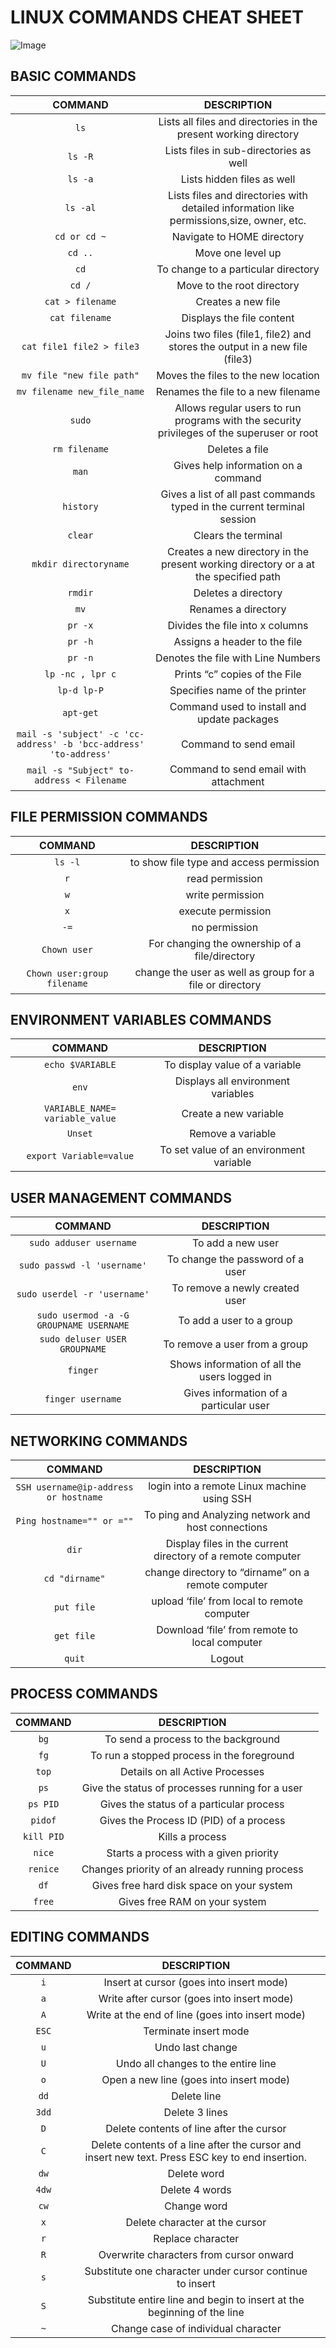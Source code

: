 # LINUX COMMANDS CHEAT SHEET

![Image](https://developers.redhat.com/sites/default/files/styles/share/public/linux-commands-cheatsheet-cover-card.png?itok=WAv_4ZLk)

## BASIC COMMANDS
|                            **COMMAND**                            |                                       **DESCRIPTION**                                      |
|:-----------------------------------------------------------------:|:------------------------------------------------------------------------------------------:|
| `ls`                                                              | Lists all files and directories in the present working directory                           |
| `ls -R`                                                           | Lists files in sub-directories as well                                                     |
| `ls -a`                                                           | Lists hidden files as well                                                                 |
| `ls -al`                                                          | Lists files and directories with detailed information like permissions,size, owner, etc.   |
| `cd or cd ~`                                                      | Navigate to HOME directory                                                                 |
| `cd ..`                                                           | Move one level up                                                                          |
| `cd`                                                              | To change to a particular directory                                                        |
| `cd /`                                                            | Move to the root directory                                                                 |
| `cat > filename`                                                  | Creates a new file                                                                         |
| `cat filename`                                                    | Displays the file content                                                                  |
| `cat file1 file2 > file3`                                         | Joins two files (file1, file2) and stores the output in a new file (file3)                 |
| `mv file "new file path"`                                         | Moves the files to the new location                                                        |
| `mv filename new_file_name`                                       | Renames the file to a new filename                                                         |
| `sudo`                                                            | Allows regular users to run programs with the security privileges of the superuser or root |
| `rm filename`                                                     | Deletes a file                                                                             |
| `man`                                                             | Gives help information on a command                                                        |
| `history`                                                         | Gives a list of all past commands typed in the current terminal session                    |
| `clear`                                                           | Clears the terminal                                                                        |
| `mkdir directoryname`                                             | Creates a new directory in the present working directory or a at the specified path        |
| `rmdir`                                                           | Deletes a directory                                                                        |
| `mv`                                                              | Renames a directory                                                                        |
| `pr -x`                                                           | Divides the file into x columns                                                            |
| `pr -h`                                                           | Assigns a header to the file                                                               |
| `pr -n`                                                           | Denotes the file with Line Numbers                                                         |
| `lp -nc , lpr c`                                                  | Prints “c” copies of the File                                                              |
|  `lp-d lp-P`                                                      | Specifies name of the printer                                                              |
| `apt-get`                                                         | Command used to install and update packages                                                |
| `mail -s 'subject' -c 'cc-address' -b 'bcc-address' 'to-address'` | Command to send email                                                                      |
| `mail -s "Subject" to-address < Filename`                         | Command to send email with attachment                                                      |


## FILE PERMISSION COMMANDS
|         **COMMAND**         |                      **DESCRIPTION**                     |
|:---------------------------:|:--------------------------------------------------------:|
| `ls -l`                     | to show file type and access permission                  |
| `r`                         | read permission                                          |
| `w`                         | write permission                                         |
| `x`                         | execute permission                                       |
| `-=`                        | no permission                                            |
| `Chown user`                | For changing the ownership of a file/directory           |
| `Chown user:group filename` | change the user as well as group for a file or directory |

## ENVIRONMENT VARIABLES COMMANDS

|           **COMMAND**           |             **DESCRIPTION**             |   |
|:-------------------------------:|:---------------------------------------:|---|
| `echo $VARIABLE`                | To display value of a variable          |   |
| `env`                           | Displays all environment variables      |   |
| `VARIABLE_NAME= variable_value` | Create a new variable                   |   |
| `Unset`                         | Remove a variable                       |   |
| `export Variable=value`         | To set value of an environment variable |   |

## USER MANAGEMENT COMMANDS

|               **COMMAND**               |                **DESCRIPTION**               |   |
|:---------------------------------------:|:--------------------------------------------:|---|
| `sudo adduser username`                 | To add a new user                            |   |
| `sudo passwd -l 'username'`             | To change the password of a user             |   |
| `sudo userdel -r 'username'`            | To remove a newly created user               |   |
| `sudo usermod -a -G GROUPNAME USERNAME` | To add a user to a group                     |   |
| `sudo deluser USER GROUPNAME`           | To remove a user from a group                |   |
| `finger`                                | Shows information of all the users logged in |   |
| `finger username`                       | Gives information of a particular user       |   |

## NETWORKING COMMANDS

|              **COMMAND**              |                       **DESCRIPTION**                       |   |
|:-------------------------------------:|:-----------------------------------------------------------:|---|
| `SSH username@ip-address or hostname` | login into a remote Linux machine using SSH                 |   |
| `Ping hostname="" or =""`             | To ping and Analyzing network and host connections          |   |
| `dir`                                 | Display files in the current directory of a remote computer |   |
| `cd "dirname"`                        | change directory to “dirname” on a remote computer          |   |
| `put file`                            | upload ‘file’ from local to remote computer                 |   |
| `get file`                            | Download ‘file’ from remote to local computer               |   |
| `quit`                                | Logout                                                      |   |

## PROCESS COMMANDS

| **COMMAND** |                 **DESCRIPTION**                 |   |
|:-----------:|:-----------------------------------------------:|---|
| `bg`        | To send a process to the background             |   |
| `fg`        | To run a stopped process in the foreground      |   |
| `top`       | Details on all Active Processes                 |   |
| `ps`        | Give the status of processes running for a user |   |
| `ps PID`    | Gives the status of a particular process        |   |
| `pidof`     | Gives the Process ID (PID) of a process         |   |
| `kill PID`  | Kills a process                                 |   |
| `nice`      | Starts a process with a given priority          |   |
| `renice`    | Changes priority of an already running process  |   |
| `df`        | Gives free hard disk space on your system       |   |
| `free`      | Gives free RAM on your system                   |   |

## EDITING COMMANDS

| **COMMAND** |                                         **DESCRIPTION**                                         |   |
|:-----------:|:-----------------------------------------------------------------------------------------------:|---|
| `i`         | Insert at cursor (goes into insert mode)                                                        |   |
| `a`         | Write after cursor (goes into insert mode)                                                      |   |
| `A`         | Write at the end of line (goes into insert mode)                                                |   |
| `ESC`       | Terminate insert mode                                                                           |   |
| `u`         | Undo last change                                                                                |   |
| `U`         | Undo all changes to the entire line                                                             |   |
| `o`         | Open a new line (goes into insert mode)                                                         |   |
| `dd`        | Delete line                                                                                     |   |
| `3dd`       | Delete 3 lines                                                                                  |   |
| `D`         | Delete contents of line after the cursor                                                        |   |
| `C`         | Delete contents of a line after the cursor and insert new text. Press ESC key to end insertion. |   |
| `dw`        | Delete word                                                                                     |   |
| `4dw`       | Delete 4 words                                                                                  |   |
| `cw`        | Change word                                                                                     |   |
| `x`         | Delete character at the cursor                                                                  |   |
| `r`         | Replace character                                                                               |   |
| `R`         | Overwrite characters from cursor onward                                                         |   |
| `s`         | Substitute one character under cursor continue to insert                                        |   |
| `S`         | Substitute entire line and begin to insert at the beginning of the line                         |   |
| `~`         | Change case of individual character                                                             |   |
